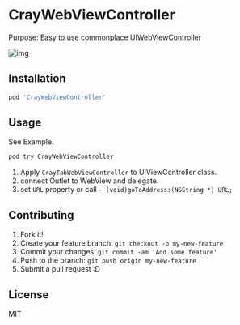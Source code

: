 # CrayWebViewController

Purpose: Easy to use commonplace UIWebViewController

![img](http://gyazo.com/88c8b0a4d606815f813d7728b66a0e91.gif)

## Installation

``` sh
pod 'CrayWebViewController'
```

## Usage

See Example.


``` sh
pod try CrayWebViewController
```

1. Apply `CrayTabWebViewController` to UIViewController class.
2. connect Outlet to WebView and delegate.
3. set `URL` property or call `- (void)goToAddress:(NSString *) URL;`

## Contributing

1. Fork it!
2. Create your feature branch: `git checkout -b my-new-feature`
3. Commit your changes: `git commit -am 'Add some feature'`
4. Push to the branch: `git push origin my-new-feature`
5. Submit a pull request :D

## License

MIT